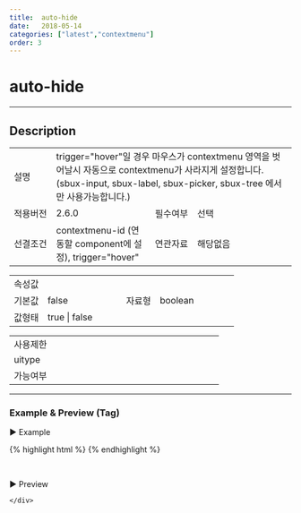 ```yaml
---
title:  auto-hide
date:   2018-05-14
categories: ["latest","contextmenu"]
order: 3
---
```


auto-hide
===

---

## Description

<table style="width:100%">
    <colgroup>
        <col width="15%"/>
        <col width="35%"/>
        <col width="15%"/>
        <col width="35%"/>
    </colgroup>
    <tr>
        <td class="tdTitle tdBg">설명</td>
        <td colspan="3">
            trigger="hover"일 경우 마우스가 contextmenu 영역을 벗어날시 자동으로 contextmenu가 사라지게 설정합니다.<br>
            (sbux-input, sbux-label, sbux-picker, sbux-tree 에서만 사용가능합니다.)
        </td>
    </tr>
    <tr>
        <td class="tdTitle tdBg">적용버전</td>
        <td>2.6.0</td>
        <td class="tdTitle tdBg">필수여부</td>
        <td>선택</td>
    </tr>
    <tr>
        <td class="tdTitle tdBg">선결조건</td>
        <td>contextmenu-id (연동할 component에 설정), trigger="hover"</td>
        <td class="tdTitle tdBg">연관자료</td>
        <td>해당없음</td>
    </tr>
</table>
<table style="width:100%">
    <colgroup>
        <col width="15%"/>
        <col width="35%"/>
        <col width="15%"/>
        <col width="35%"/>
    </colgroup>
    <tr>
        <td class="tdTitle tdBg tdCenter" colspan="4">속성값</td>
    </tr>
    <tr>
        <td class="tdTitle tdBg">기본값</td>
        <td>false</td>
        <td class="tdTitle tdBg">자료형</td>
        <td>boolean</td>
    </tr>
    <tr>
        <td class="tdTitle tdBg">값형태</td>
        <td colspan="3">true | false</td>
    </tr>
</table>
<table style="width:100%">
    <colgroup>
        <col width="20%"/>
        <col width="20%"/>
        <col width="20%"/>
        <col width="20%"/>
        <col width="20%"/>
    </colgroup>
    <tr>
        <td class="tdTitle tdBg tdCenter" colspan="5">사용제한</td>
    </tr>
    <tr>
        <td class="tdTitle tdBg">uitype</td>
        <td></td>
        <td></td>
        <td></td>
        <td></td>
    </tr>
    <tr>
        <td class="tdTitle tdBg">가능여부</td>
        <td></td>
        <td></td>
        <td></td>
        <td></td>
    </tr>
</table>

---
### Example & Preview (Tag)

<script>
    var treeJsonData=[
        { "id":"1",     "pid":"-1",  "order" : "1", "text" : "1" },
        { "id":"1_1",   "pid":"1",   "order" : "1", "text" : "1_1" },
        { "id":"1_2",   "pid":"1",   "order" : "2", "text" : "1_2" },
        { "id":"1_1_1", "pid":"1_1", "order" : "1", "text" : "1_1_1" },
        { "id":"1_2_1", "pid":"1_2", "order" : "2", "text" : "1_2_1" }
    ];
</script>

<sbux-tabs id="exTab1" name="exTab1" uitype="normal" title-target-id-array="exTab1_1" title-text-array="contextmenu" is-scrollable="false">
</sbux-tabs>
<div class="tab-content">
    <div id="exTab1_1">

▶ Example

{% highlight html %}
<sbux-tree id="sbIdx1_1" name="sbIdx1_1" uitype="normal" contextmenu-id="sbcontenxt1">
    <tree-item text="1">
        <tree-item text="1_1">
            <tree-item text="1_1_1"></tree-item>
        </tree-item>
        <tree-item text="1_2">
            <tree-item text="1_2_1"></tree-item>
        </tree-item>
    </tree-item>
</sbux-tree>
<sbux-contextmenu id="sbcontenxt1" name="sbcontenxt1" trigger="hover" auto-hide="true">
    <menu-item id="context1_menu1" text="menu1">
        <menu-item id="context1_menu1_1" text="menu1_1"></menu-item>
        <menu-item id="context1_menu1_2" text="menu1_2"></menu-item>
    </menu-item>
    <menu-item id="context1_menu2" text="menu2"></menu-item>
    <menu-item id="context1_menu3" text="menu3"></menu-item>
</sbux-contextmenu>
{% endhighlight %}

<br>

▶ Preview 

<sbux-tree id="sbIdx1_1" name="sbIdx1_1" uitype="normal" contextmenu-id="sbcontenxt1">
    <tree-item text="1">
        <tree-item text="1_1">
            <tree-item text="1_1_1"></tree-item>
        </tree-item>
        <tree-item text="1_2">
            <tree-item text="1_2_1"></tree-item>
        </tree-item>
    </tree-item>
</sbux-tree>
<sbux-contextmenu id="sbcontenxt1" name="sbcontenxt1" trigger="hover" auto-hide="true">
    <menu-item id="context1_menu1" text="menu1">
        <menu-item id="context1_menu1_1" text="menu1_1"></menu-item>
        <menu-item id="context1_menu1_2" text="menu1_2"></menu-item>
    </menu-item>
    <menu-item id="context1_menu2" text="menu2"></menu-item>
    <menu-item id="context1_menu3" text="menu3"></menu-item>
</sbux-contextmenu>

    </div>
</div>